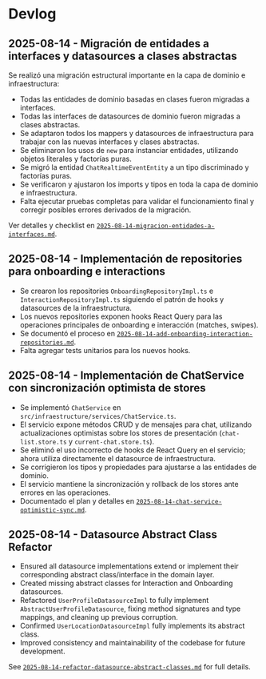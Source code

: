 # Devlog

## 2025-08-14 - Migración de entidades a interfaces y datasources a clases abstractas

Se realizó una migración estructural importante en la capa de dominio e infraestructura:

- Todas las entidades de dominio basadas en clases fueron migradas a interfaces.
- Todas las interfaces de datasources de dominio fueron migradas a clases abstractas.
- Se adaptaron todos los mappers y datasources de infraestructura para trabajar con las nuevas interfaces y clases abstractas.
- Se eliminaron los usos de `new` para instanciar entidades, utilizando objetos literales y factorías puras.
- Se migró la entidad `ChatRealtimeEventEntity` a un tipo discriminado y factorías puras.
- Se verificaron y ajustaron los imports y tipos en toda la capa de dominio e infraestructura.
- Falta ejecutar pruebas completas para validar el funcionamiento final y corregir posibles errores derivados de la migración.

Ver detalles y checklist en [`2025-08-14-migracion-entidades-a-interfaces.md`](./2025-08-14-migracion-entidades-a-interfaces.md).

## 2025-08-14 - Implementación de repositories para onboarding e interactions

- Se crearon los repositories `OnboardingRepositoryImpl.ts` e `InteractionRepositoryImpl.ts` siguiendo el patrón de hooks y datasources de la infraestructura.
- Los nuevos repositories exponen hooks React Query para las operaciones principales de onboarding e interacción (matches, swipes).
- Se documentó el proceso en [`2025-08-14-add-onboarding-interaction-repositories.md`](./2025-08-14-add-onboarding-interaction-repositories.md).
- Falta agregar tests unitarios para los nuevos hooks.

## 2025-08-14 - Implementación de ChatService con sincronización optimista de stores

- Se implementó `ChatService` en `src/infraestructure/services/ChatService.ts`.
- El servicio expone métodos CRUD y de mensajes para chat, utilizando actualizaciones optimistas sobre los stores de presentación (`chat-list.store.ts` y `current-chat.store.ts`).
- Se eliminó el uso incorrecto de hooks de React Query en el servicio; ahora utiliza directamente el datasource de infraestructura.
- Se corrigieron los tipos y propiedades para ajustarse a las entidades de dominio.
- El servicio mantiene la sincronización y rollback de los stores ante errores en las operaciones.
- Documentado el plan y detalles en [`2025-08-14-chat-service-optimistic-sync.md`](./2025-08-14-chat-service-optimistic-sync.md).

## 2025-08-14 - Datasource Abstract Class Refactor

- Ensured all datasource implementations extend or implement their corresponding abstract class/interface in the domain layer.
- Created missing abstract classes for Interaction and Onboarding datasources.
- Refactored `UserProfileDatasourceImpl` to fully implement `AbstractUserProfileDatasource`, fixing method signatures and type mappings, and cleaning up previous corruption.
- Confirmed `UserLocationDatasourceImpl` fully implements its abstract class.
- Improved consistency and maintainability of the codebase for future development.

See [`2025-08-14-refactor-datasource-abstract-classes.md`](2025-08-14-refactor-datasource-abstract-classes.md) for full details.
